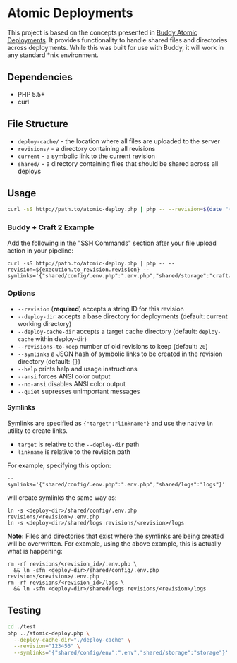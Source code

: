 # Atomic Deployments

This project is based on the concepts presented in [Buddy Atomic Deployments](https://buddy.works/blog/introducing-atomic-deployments). It provides functionality to handle shared files and directories across deployments. While this was built for use with Buddy, it will work in any standard *nix environment.

## Dependencies

- PHP 5.5+
- curl

## File Structure

- `deploy-cache/` - the location where all files are uploaded to the server
- `revisions/` - a directory containing all revisions
- `current` - a symbolic link to the current revision
- `shared/` - a directory containing files that should be shared across all deploys

## Usage

```bash
curl -sS http://path.to/atomic-deploy.php | php -- --revision=$(date "+%F-%H-%M-%S")
```

### Buddy + Craft 2 Example

Add the following in the "SSH Commands" section after your file upload action in your pipeline:

```
curl -sS http://path.to/atomic-deploy.php | php -- --revision=${execution.to_revision.revision} --symlinks='{"shared/config/.env.php":".env.php","shared/storage":"craft/storage"}'
```

### Options

- `--revision` (**required**) accepts a string ID for this revision
- `--deploy-dir` accepts a base directory for deployments (default: current working directory)
- `--deploy-cache-dir` accepts a target cache directory (default: `deploy-cache` within deploy-dir)
- `--revisions-to-keep` number of old revisions to keep (default: `20`)
- `--symlinks` a JSON hash of symbolic links to be created in the revision directory (default: `{}`)
- `--help` prints help and usage instructions
- `--ansi` forces ANSI color output
- `--no-ansi` disables ANSI color output
- `--quiet` supresses unimportant messages

#### Symlinks

Symlinks are specified as `{"target":"linkname"}` and use the native `ln` utility to create links.

- `target` is relative to the `--deploy-dir` path
- `linkname` is relative to the revision path

For example, specifying this option:

```
--symlinks='{"shared/config/.env.php":".env.php","shared/logs":"logs"}'
```

will create symlinks the same way as:

```
ln -s <deploy-dir>/shared/config/.env.php revisions/<revision>/.env.php
ln -s <deploy-dir>/shared/logs revisions/<revision>/logs
```

**Note:** Files and directories that exist where the symlinks are being created will be overwritten. For example, using the above example, this is actually what is happening:

```
rm -rf revisions/<revision_id>/.env.php \
  && ln -sfn <deploy-dir>/shared/config/.env.php revisions/<revision>/.env.php
rm -rf revisions/<revision_id>/logs \
  && ln -sfn <deploy-dir>/shared/logs revisions/<revision>/logs
```


## Testing

```bash
cd ./test
php ../atomic-deploy.php \
  --deploy-cache-dir="./deploy-cache" \
  --revision="123456" \
  --symlinks='{"shared/config/env":".env","shared/storage":"storage"}'
```
